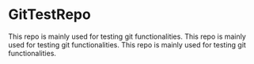 # GitTestRepo
This repo is mainly used for testing git functionalities.
This repo is mainly used for testing git functionalities.
This repo is mainly used for testing git functionalities.
